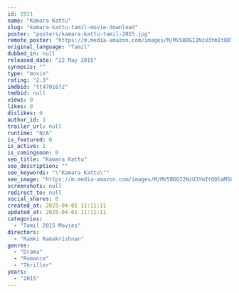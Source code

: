 ```yaml
---
id: 1921
name: "Kamara Kattu"
slug: "kamara-kattu-tamil-movie-download"
poster: "posters/kamara-kattu-tamil-2015.jpg"
remote_poster: "https://m.media-amazon.com/images/M/MV5BOGI2NzU3YmItODlmMS00ZDU2LWIwY2ItNzJmYzA2Y2ExMTVmXkEyXkFqcGdeQXVyMjA4OTI5NDQ@._V1_SX300.jpg"
original_language: "Tamil"
dubbed_in: null
released_date: "22 May 2015"
synopsis: ""
type: "movie"
rating: "2.3"
imdbid: "tt4701672"
tmdbid: null
views: 0
likes: 0
dislikes: 0
author_id: 1
trailer_url: null
runtime: "N/A"
is_featured: 0
is_active: 1
is_comingsoon: 0
seo_title: "Kamara Kattu"
seo_description: ""
seo_keywords: "\"Kamara Kattu\""
seo_image: "https://m.media-amazon.com/images/M/MV5BOGI2NzU3YmItODlmMS00ZDU2LWIwY2ItNzJmYzA2Y2ExMTVmXkEyXkFqcGdeQXVyMjA4OTI5NDQ@._V1_SX300.jpg"
screenshots: null
redirect_to: null
social_shares: 0
created_at: 2025-04-01 11:11:11
updated_at: 2025-04-01 11:11:11
categories:
  - "Tamil 2015 Movies"
directors:
  - "Ramki Ramakrishnan"
genres:
  - "Drama"
  - "Romance"
  - "Thriller"
years:
  - "2015"
---
```


